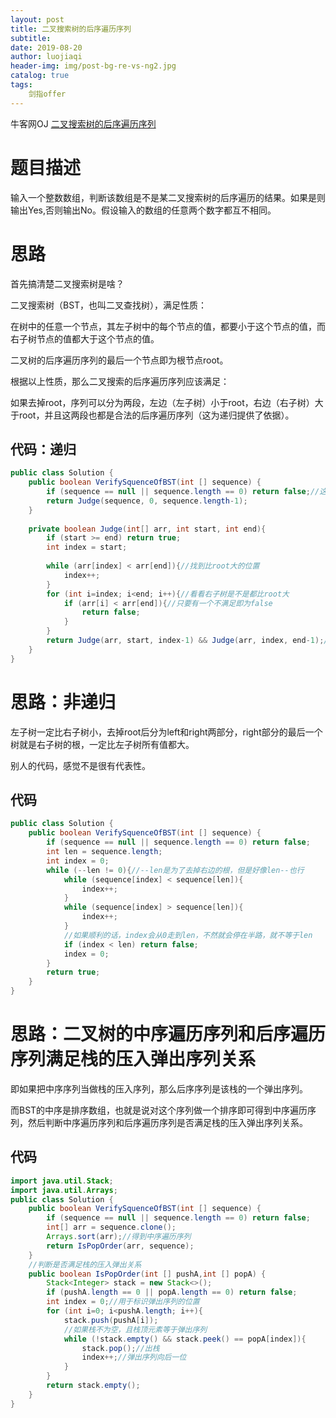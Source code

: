 ```yaml
---
layout: post                          
title: 二叉搜索树的后序遍历序列                            
subtitle:                             
date: 2019-08-20                      
author: luojiaqi                      
header-img: img/post-bg-re-vs-ng2.jpg 
catalog: true                         
tags:                                 
    剑指offer                             
---
```

牛客网OJ [二叉搜索树的后序遍历序列](<https://www.nowcoder.com/practice/a861533d45854474ac791d90e447bafd?tpId=13&tqId=11176&tPage=2&rp=2&ru=/ta/coding-interviews&qru=/ta/coding-interviews/question-ranking>)

# 题目描述

输入一个整数数组，判断该数组是不是某二叉搜索树的后序遍历的结果。如果是则输出Yes,否则输出No。假设输入的数组的任意两个数字都互不相同。

# 思路

首先搞清楚二叉搜索树是啥？

二叉搜索树（BST，也叫二叉查找树），满足性质：

在树中的任意一个节点，其左子树中的每个节点的值，都要小于这个节点的值，而右子树节点的值都大于这个节点的值。

二叉树的后序遍历序列的最后一个节点即为根节点root。

根据以上性质，那么二叉搜索的后序遍历序列应该满足：

如果去掉root，序列可以分为两段，左边（左子树）小于root，右边（右子树）大于root，并且这两段也都是合法的后序遍历序列（这为递归提供了依据）。

## 代码：递归

```java
public class Solution {
    public boolean VerifySquenceOfBST(int [] sequence) {
        if (sequence == null || sequence.length == 0) return false;//这题OJ测试用例规定空树也返回false，实际上BST定义也可以是一棵空树
        return Judge(sequence, 0, sequence.length-1);
    }
    
    private boolean Judge(int[] arr, int start, int end){
        if (start >= end) return true;
        int index = start;
        
        while (arr[index] < arr[end]){//找到比root大的位置
            index++;
        }
        for (int i=index; i<end; i++){//看看右子树是不是都比root大
            if (arr[i] < arr[end]){//只要有一个不满足即为false
                return false;
            }
        }
        return Judge(arr, start, index-1) && Judge(arr, index, end-1);//注意下标，index是第一个大于root的位置，所以左半部分的end为index-1，而右半部分不应包含root，所以end-1
    }
}
```

# 思路：非递归

左子树一定比右子树小，去掉root后分为left和right两部分，right部分的最后一个树就是右子树的根，一定比左子树所有值都大。

别人的代码，感觉不是很有代表性。

## 代码

```java
public class Solution {
    public boolean VerifySquenceOfBST(int [] sequence) {
        if (sequence == null || sequence.length == 0) return false;
        int len = sequence.length;
        int index = 0;
        while (--len != 0){//--len是为了去掉右边的根，但是好像len--也行
            while (sequence[index] < sequence[len]){
                index++;
            }
            while (sequence[index] > sequence[len]){
                index++;
            }
            //如果顺利的话，index会从0走到len，不然就会停在半路，就不等于len
            if (index < len) return false;
            index = 0;
        }
        return true;
    }
}
```



# 思路：二叉树的中序遍历序列和后序遍历序列满足栈的压入弹出序列关系

即如果把中序序列当做栈的压入序列，那么后序序列是该栈的一个弹出序列。

而BST的中序是排序数组，也就是说对这个序列做一个排序即可得到中序遍历序列，然后判断中序遍历序列和后序遍历序列是否满足栈的压入弹出序列关系。

## 代码

```java
import java.util.Stack;
import java.util.Arrays;
public class Solution {
    public boolean VerifySquenceOfBST(int [] sequence) {
        if (sequence == null || sequence.length == 0) return false;
        int[] arr = sequence.clone();
        Arrays.sort(arr);//得到中序遍历序列
        return IsPopOrder(arr, sequence);
    }
    //判断是否满足栈的压入弹出关系
    public boolean IsPopOrder(int [] pushA,int [] popA) {
        Stack<Integer> stack = new Stack<>();
        if (pushA.length == 0 || popA.length == 0) return false;
        int index = 0;//用于标识弹出序列的位置
        for (int i=0; i<pushA.length; i++){
            stack.push(pushA[i]);
            //如果栈不为空，且栈顶元素等于弹出序列
            while (!stack.empty() && stack.peek() == popA[index]){
                stack.pop();//出栈
                index++;//弹出序列向后一位
            }
        }
        return stack.empty();
    }
}
```

